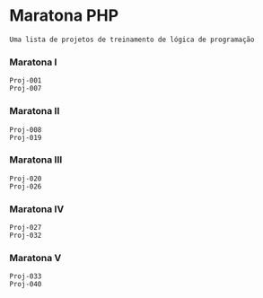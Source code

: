 

# Maratona PHP

    Uma lista de projetos de treinamento de lógica de programação


### Maratona I

    Proj-001
    Proj-007


### Maratona II

    Proj-008
    Proj-019


### Maratona III

    Proj-020
    Proj-026


### Maratona IV

    Proj-027
    Proj-032


### Maratona V

    Proj-033
    Proj-040
